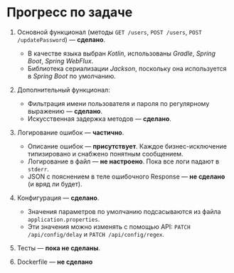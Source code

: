 Прогресс по задаче
==================

  1. Основной функционал (методы `GET /users`, `POST /users`, `POST /updatePassword`) — **сделано**.

      * В качестве языка выбран *Kotlin*, использованы *Gradle*, *Spring Boot*, *Spring WebFlux*.
      * Библиотека сериализации *Jackson*, поскольку она используется в *Spring Boot* по умолчанию.
    
  2. Дополнительный функционал:

      * Фильтрация имени пользователя и пароля по регулярному выражению — **сделано**.
      * Искусственная задержка методов — **сделано**.
    
  3. Логирование ошибок — **частично**.

      * Описание ошибок — **присутствует**. Каждое бизнес-исключение типизировано и снабжено понятным сообщением.
      * Логирование в файл — **не настроено**. Пока все логи падают в `stderr`.
      * JSON с пояснением в теле ошибочного Response — **не сделано** (и вряд ли будет).
    
  4. Конфигурация — **сделано**.

      * Значения параметров по умолчанию подсасываются из файла `application.properties`.
      * Эти значения можно изменять с помощью API: `PATCH /api/config/delay` и `PATCH /api/config/regex`.

  5. Тесты — **пока не сделаны**.

  6. Dockerfile — **не сделано**
